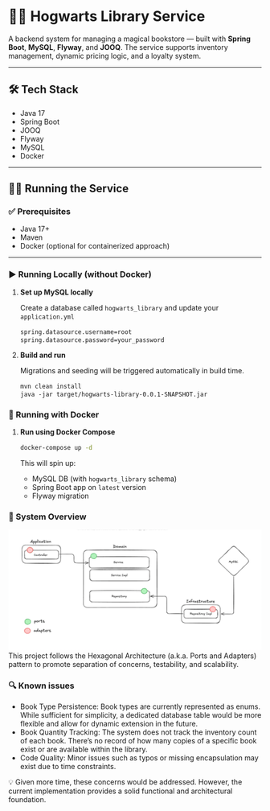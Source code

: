 # 🧙‍♂️ Hogwarts Library Service

A backend system for managing a magical bookstore — built with **Spring Boot**, **MySQL**, **Flyway**, and **JOOQ**. The
service supports inventory management, dynamic pricing logic, and a loyalty system.

---

## 🛠 Tech Stack

- Java 17
- Spring Boot
- JOOQ
- Flyway
- MySQL
- Docker

---

## 🧑‍💻 Running the Service

### ✅ Prerequisites

- Java 17+
- Maven
- Docker (optional for containerized approach)

---

### ▶️ Running Locally (without Docker)

1. **Set up MySQL locally**

   Create a database called `hogwarts_library` and update your `application.yml`

   ```properties
   spring.datasource.username=root
   spring.datasource.password=your_password

2. **Build and run**

   Migrations and seeding will be triggered automatically in build time.

   ```properties
   mvn clean install
   java -jar target/hogwarts-library-0.0.1-SNAPSHOT.jar

### 🐳 Running with Docker

1. **Run using Docker Compose**

   ```bash
   docker-compose up -d
   ```

   This will spin up:
    - MySQL DB (with `hogwarts_library` schema)
    - Spring Boot app on `latest` version
    - Flyway migration

### 🧭 System Overview
![img.png](img.png)
This project follows the Hexagonal Architecture (a.k.a. Ports and Adapters) pattern to promote separation of concerns, testability, and scalability.

### 🔍 Known issues
-	Book Type Persistence:
Book types are currently represented as enums. While sufficient for simplicity, a dedicated database table would be more flexible and allow for dynamic extension in the future.
-	Book Quantity Tracking:
The system does not track the inventory count of each book. There’s no record of how many copies of a specific book exist or are available within the library.
-	Code Quality:
Minor issues such as typos or missing encapsulation may exist due to time constraints.

💡 Given more time, these concerns would be addressed. However, the current implementation provides a solid functional and architectural foundation.